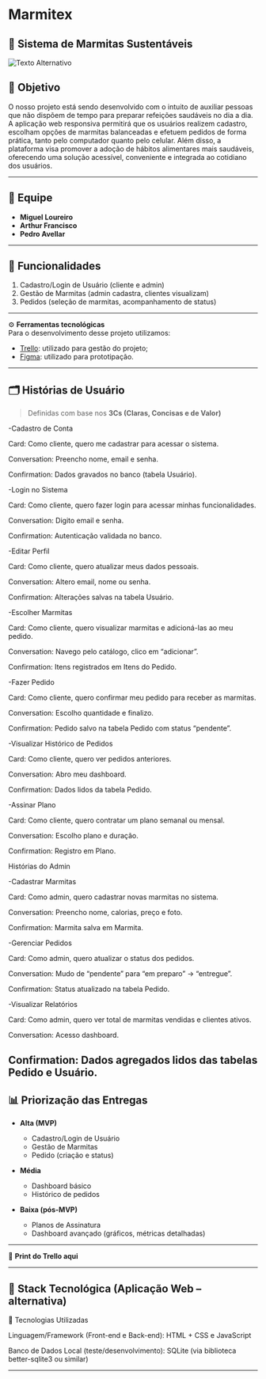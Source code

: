 # Marmitex
## 🥗 Sistema de Marmitas Sustentáveis  

![Texto Alternativo](https://cdn-icons-png.flaticon.com/512/4310/4310157.png)

## 🎯 Objetivo

O nosso projeto está sendo desenvolvido com o intuito de auxiliar pessoas que não dispõem de tempo para preparar refeições saudáveis no dia a dia. A aplicação web responsiva permitirá que os usuários realizem cadastro, escolham opções de marmitas balanceadas e efetuem pedidos de forma prática, tanto pelo computador quanto pelo celular. Além disso, a plataforma visa promover a adoção de hábitos alimentares mais saudáveis, oferecendo uma solução acessível, conveniente e integrada ao cotidiano dos usuários.

---

## 👥 Equipe
- **Miguel Loureiro**
- **Arthur Francisco** 
- **Pedro Avellar** 
---

## 📌 Funcionalidades 
1. Cadastro/Login de Usuário (cliente e admin)  
2. Gestão de Marmitas (admin cadastra, clientes visualizam)  
3. Pedidos (seleção de marmitas, acompanhamento de status)  

---
⚙️ **Ferramentas tecnológicas**  
Para o desenvolvimento desse projeto utilizamos:

- [Trello](https://trello.com/invite/b/68b609f840b24b48824d8958/ATTI7d213796891627f40f024f6adac0715a59762156/marmitex): utilizado para gestão do projeto;
- [Figma](https://www.figma.com/design/teISHJKOZdnJXc4PcsHMz0/Marmitex?node-id=3-5&t=pribS653T5Ew2jtC-0): utilizado para prototipação.

---
## 🗂 Histórias de Usuário
> Definidas com base nos **3Cs (Claras, Concisas e de Valor)**  

-Cadastro de Conta

Card: Como cliente, quero me cadastrar para acessar o sistema.

Conversation: Preencho nome, email e senha.

Confirmation: Dados gravados no banco (tabela Usuário).


-Login no Sistema


Card: Como cliente, quero fazer login para acessar minhas funcionalidades.

Conversation: Digito email e senha.

Confirmation: Autenticação validada no banco.


-Editar Perfil


Card: Como cliente, quero atualizar meus dados pessoais.

Conversation: Altero email, nome ou senha.

Confirmation: Alterações salvas na tabela Usuário.


-Escolher Marmitas


Card: Como cliente, quero visualizar marmitas e adicioná-las ao meu pedido.

Conversation: Navego pelo catálogo, clico em “adicionar”.

Confirmation: Itens registrados em Itens do Pedido.

-Fazer Pedido


Card: Como cliente, quero confirmar meu pedido para receber as marmitas.

Conversation: Escolho quantidade e finalizo.

Confirmation: Pedido salvo na tabela Pedido com status “pendente”.


-Visualizar Histórico de Pedidos

Card: Como cliente, quero ver pedidos anteriores.

Conversation: Abro meu dashboard.

Confirmation: Dados lidos da tabela Pedido.


-Assinar Plano

Card: Como cliente, quero contratar um plano semanal ou mensal.

Conversation: Escolho plano e duração.

Confirmation: Registro em Plano.


Histórias do Admin

-Cadastrar Marmitas

Card: Como admin, quero cadastrar novas marmitas no sistema.

Conversation: Preencho nome, calorias, preço e foto.

Confirmation: Marmita salva em Marmita.


-Gerenciar Pedidos

Card: Como admin, quero atualizar o status dos pedidos.

Conversation: Mudo de “pendente” para “em preparo” → “entregue”.

Confirmation: Status atualizado na tabela Pedido.


-Visualizar Relatórios

Card: Como admin, quero ver total de marmitas vendidas e clientes ativos.

Conversation: Acesso dashboard.

Confirmation: Dados agregados lidos das tabelas Pedido e Usuário.
---

## 📊 Priorização das Entregas
- **Alta (MVP)**  
  - Cadastro/Login de Usuário  
  - Gestão de Marmitas  
  - Pedido (criação e status)  

- **Média**  
  - Dashboard básico  
  - Histórico de pedidos  

- **Baixa (pós-MVP)**  
  - Planos de Assinatura  
  - Dashboard avançado (gráficos, métricas detalhadas)  
---

📎 **Print do Trello aqui**  

---

## 🚀 Stack Tecnológica (Aplicação Web – alternativa)

📌 Tecnologias Utilizadas

Linguagem/Framework (Front-end e Back-end): HTML + CSS e JavaScript

Banco de Dados Local (teste/desenvolvimento): SQLite (via biblioteca better-sqlite3 ou similar)

---
